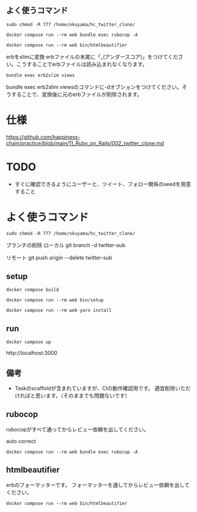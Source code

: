 ## よく使うコマンド
```
sudo chmod -R 777 /home/okuyama/hc_twitter_clone/
```

```
docker compose run --rm web bundle exec rubocop -A
```

```
docker compose run --rm web bin/htmlbeautifier
```
erbをslimに変換
erbファイルの末尾に「_(アンダースコア)」をつけてください。こうすることでerbファイルは読み込まれなくなります。
```
bundle exec erb2slim views
```
bundle exec erb2slim viewsのコマンドに-dオプションをつけてください。そうすることで、変換後に元のerbファイルが削除されます。
# 仕様
https://github.com/happiness-chain/practice/blob/main/11_Ruby_on_Rails/002_twitter_clone.md

# TODO

- すぐに確認できるようにユーザーと、ツイート、フォロー関係のseedを用意すること

# よく使うコマンド
```
sudo chmod -R 777 /home/okuyama/hc_twitter_clone/
```

ブランチの削除
ローカル
git branch -d twitter-sub

リモート
git push origin --delete twitter-sub

## setup


```
docker compose build
```

```
docker compose run --rm web bin/setup
```


```
docker compose run --rm web yarn install
```

## run

```
docker compose up
```

http://localhost:3000

## 備考

- Taskのscaffoldが含まれていますが、CIの動作確認用です。
適宜削除いただければと思います。（そのままでも問題ないです）

## rubocop

rubocopがすべて通ってからレビュー依頼を出してください。

auto correct

```
docker compose run --rm web bundle exec rubocop -A
```

## htmlbeautifier

erbのフォーマッターです。
フォーマッターを通してからレビュー依頼を出してください。

```
docker compose run --rm web bin/htmlbeautifier
```
